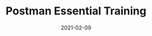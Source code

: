 ---
title: Postman Essential Training
date: '2021-02-09'
skills:
  - Postman
issuer: LinkedIn
courseRelease: 2020
imageUrl: ''
certificateUrl: >-
  https://www.linkedin.com/learning/certificates/94e1eb74cd1405ebef46bbcc7aa53c70cb87abec5ce96ad783218b5d4ebda0d3?trk=backfilled_certificate
---